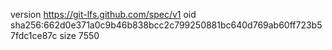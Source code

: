 version https://git-lfs.github.com/spec/v1
oid sha256:662d0e371a0c9b46b838bcc2c799250881bc640d769ab60ff723b57fdc1ce87c
size 7550
